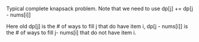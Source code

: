 Typical complete knapsack problem.
Note that we need to use 
    dp[j] += dp[j - nums[i]]

Here old dp[j] is the # of ways to fill j that do have item i,
dp[j - nums[i]] is the # of ways to fill j- nums[i] that do not have item i.